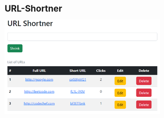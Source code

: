 # URL-Shortner

![App Screenshot](https://raw.githubusercontent.com/debanjan-2002/URL-Shortner/master/screenshot.PNG)
